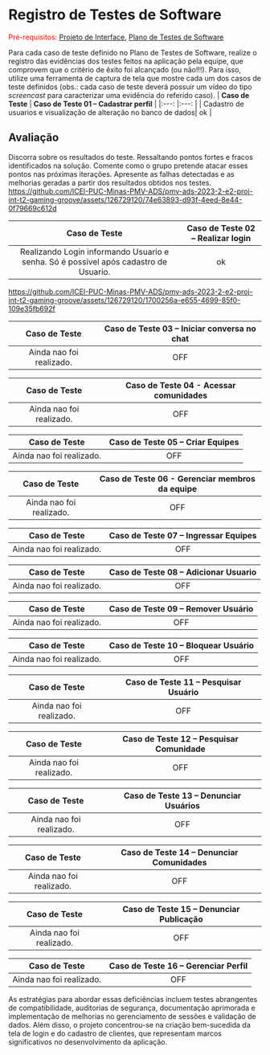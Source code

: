 # Registro de Testes de Software

<span style="color:red">Pré-requisitos: <a href="3-Projeto de Interface.md"> Projeto de Interface</a></span>, <a href="8-Plano de Testes de Software.md"> Plano de Testes de Software</a>

Para cada caso de teste definido no Plano de Testes de Software, realize o registro das evidências dos testes feitos na aplicação pela equipe, que comprovem que o critério de êxito foi alcançado (ou não!!!). Para isso, utilize uma ferramenta de captura de tela que mostre cada um dos casos de teste definidos (obs.: cada caso de teste deverá possuir um vídeo do tipo _screencast_ para caracterizar uma evidência do referido caso).
| **Caso de Teste** 	| **Caso de Teste 01 – Cadastrar perfil** 	|
|:---:	|:---:	|
|	Cadastro de usuarios e visualização de alteração no banco de dados|  ok |

## Avaliação

Discorra sobre os resultados do teste. Ressaltando pontos fortes e fracos identificados na solução. Comente como o grupo pretende atacar esses pontos nas próximas iterações. Apresente as falhas detectadas e as melhorias geradas a partir dos resultados obtidos nos testes.
https://github.com/ICEI-PUC-Minas-PMV-ADS/pmv-ads-2023-2-e2-proj-int-t2-gaming-groove/assets/126729120/74e63893-d93f-4eed-8e44-0f79669c612d

| Caso de Teste   | **Caso de Teste 02 – Realizar login** |
|:---:	|:---:	|
|	Realizando Login informando Usuario e senha. Só é possivel após cadastro de Usuario.| ok |


https://github.com/ICEI-PUC-Minas-PMV-ADS/pmv-ads-2023-2-e2-proj-int-t2-gaming-groove/assets/126729120/1700256a-e655-4699-85f0-109e35fb692f


| **Caso de Teste**   | **Caso de Teste 03 – Iniciar conversa no chat** |
|:---:	|:---:	|
|	Ainda nao foi realizado.| OFF |

| **Caso de Teste**   | **Caso de Teste 04 - Acessar comunidades** |
|:---:	|:---:	|
|	Ainda nao foi realizado.| OFF |

| **Caso de Teste** 	| **Caso de Teste 05 – Criar Equipes**	|
|:---:	|:---:	|
|	Ainda nao foi realizado.| OFF |

| **Caso de Teste**   | **Caso de Teste 06 - Gerenciar membros da equipe** |
|:---:	|:---:	|
|	Ainda nao foi realizado.| OFF |

| **Caso de Teste** 	| **Caso de Teste 07 – Ingressar Equipes**	|
|:---:	|:---:	|
|	Ainda nao foi realizado.| OFF |

| **Caso de Teste**   | **Caso de Teste 08 – Adicionar Usuario** |
|:---:	|:---:	|
|	Ainda nao foi realizado.| OFF |

| **Caso de Teste**   | **Caso de Teste 09 – Remover Usuário** |
|:---:	|:---:	|
|	Ainda nao foi realizado.| OFF |

| **Caso de Teste**   | **Caso de Teste 10 – Bloquear Usuário** |
|:---:	|:---:	|
|	Ainda nao foi realizado.| OFF |

| **Caso de Teste**   | **Caso de Teste 11 – Pesquisar Usuário** |
|:---:	|:---:	|
|	Ainda nao foi realizado.| OFF |

| **Caso de Teste**   | **Caso de Teste 12 – Pesquisar Comunidade** |
|:---:	|:---:	|
|	Ainda nao foi realizado.| OFF |

| **Caso de Teste**   | **Caso de Teste 13 – Denunciar Usuários** |
|:---:	|:---:	|
|	Ainda nao foi realizado.| OFF |

| **Caso de Teste**   | **Caso de Teste 14 – Denunciar Comunidades** |
|:---:	|:---:	|
|	Ainda nao foi realizado.| OFF |

| **Caso de Teste**   | **Caso de Teste 15 – Denunciar Publicação** |
|:---:	|:---:	|
|	Ainda nao foi realizado.| OFF |

| **Caso de Teste**   | **Caso de Teste 16 – Gerenciar Perfil** |
|:---:	|:---:	|
|	Ainda nao foi realizado.| OFF |





 As estratégias para abordar essas deficiências incluem testes abrangentes de compatibilidade, auditorias de segurança, documentação aprimorada e implementação de melhorias no gerenciamento de sessões e validação de dados. Além disso, o projeto concentrou-se na criação bem-sucedida da tela de login e do cadastro de clientes, que representam marcos significativos no desenvolvimento da aplicação.
